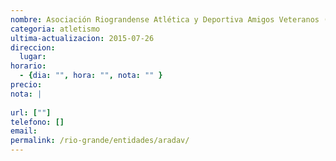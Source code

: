 ```yaml
---
nombre: Asociación Riograndense Atlética y Deportiva Amigos Veteranos (ARADAV)
categoria: atletismo
ultima-actualizacion: 2015-07-26
direccion: 
  lugar: 
horario: 
  - {dia: "", hora: "", nota: "" }
precio: 
nota: | 
  
url: [""]
telefono: []
email: 
permalink: /rio-grande/entidades/aradav/
---
```



